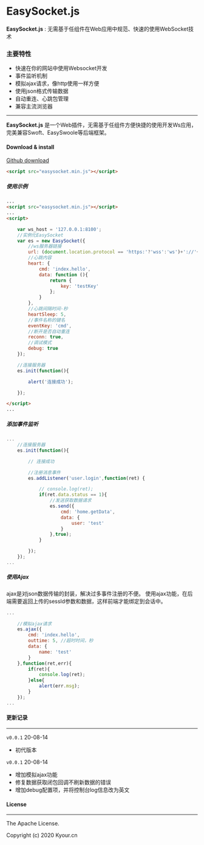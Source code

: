 # EasySocket.js

**EasySocket.js** : 无需基于任组件在Web应用中规范、快速的使用WebSocket技术

### 主要特性

- 快速在你的网站中使用Websocket开发
- 事件监听机制
- 模拟ajax请求，像http使用一样方便
- 使用json格式传输数据
- 自动重连、心跳包管理
- 兼容主流浏览器

--------

**EasySocket.js** 是一个Web插件，无需基于任组件方便快捷的使用开发Ws应用，完美兼容Swoft、EasySwoole等后端框架。


#### Download & install

[Github download](https://github.com/pandao/editor.md/archive/master.zip)


```html
<script src="easysocket.min.js"></script>
```

##### 使用示例

```html
...
<script src="easysocket.min.js"></script>
...
<script>

    var ws_host = '127.0.0.1:8100';
    //实例化EasySocket
    var es = new EasySocket({
        //ws服务器链接
        url: (document.location.protocol == 'https:'?'wss':'ws')+'://'+ws_host,
        //心跳内容
        heart: {
            cmd: 'index.hello',
            data: function (){
                return {
                    key: 'testKey'
                };
            }
        },
        //心跳间隔时间-秒
        heartSleep: 5,
        //事件名称的键名
        eventKey: 'cmd',
        //断开是否自动重连
        reconn: true,
        //调试模式
        debug: true
    });

    //连接服务器
    es.init(function(){

        alert('连接成功');

    });

</script>
...
```

##### 添加事件监听

```javascript
...
    //连接服务器
    es.init(function(){

        // 连接成功

        //注册消息事件
        es.addListener('user.login',function(ret) {

            // console.log(ret);
            if(ret.data.status == 1){
                //发送获取数据请求
                es.send({
                    cmd: 'home.getData',
                    data: {
                        user: 'test'
                    }
                },true);
            }

        });
    });
...
```

##### 使用Ajax
ajax是对json数据传输的封装，解决过多事件注册的不便。
使用ajax功能，在后端需要返回上传的sessId参数和数据，这样前端才能绑定到会话中。

```javascript
...

    //模拟ajax请求
    es.ajax({
        cmd: 'index.hello',
        outtime: 5, //超时时间，秒
        data: {
            name: 'test'
        }
    },function(ret,err){
        if(ret){
            console.log(ret);
        }else{
            alert(err.msg);
        }
    });
...
```

#### 更新记录
---
 `v0.0.1` 20-08-14
 - 初代版本

 `v0.0.1` 20-08-14
 - 增加模拟ajax功能
 - 修复数据获取闭包回调不刷新数据的错误
 - 增加debug配置项，并将控制台log信息改为英文

#### License
---
The Apache License.

Copyright (c) 2020 Kyour.cn
